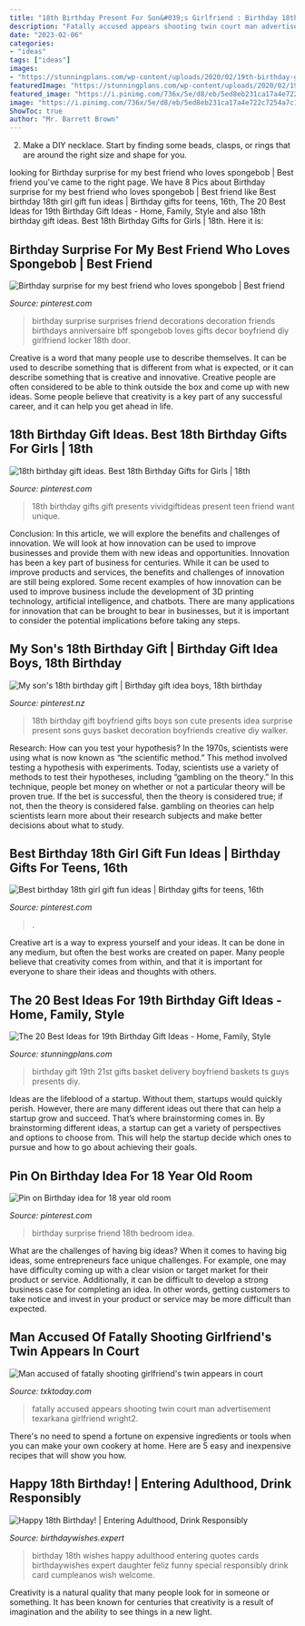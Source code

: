 ```yaml
---
title: "18th Birthday Present For Son&#039;s Girlfriend : Birthday 18th Wishes Happy Adulthood Entering Quotes Cards Birthdaywishes Expert Daughter Feliz Funny Special Responsibly Drink Card Cumpleanos Wish Welcome"
description: "Fatally accused appears shooting twin court man advertisement texarkana girlfriend wright2"
date: "2023-02-06"
categories:
- "ideas"
tags: ["ideas"]
images:
- "https://stunningplans.com/wp-content/uploads/2020/02/19th-birthday-gift-ideas-awesome-the-25-best-19th-birthday-ts-ideas-on-pinterest-of-19th-birthday-gift-ideas.jpg"
featuredImage: "https://stunningplans.com/wp-content/uploads/2020/02/19th-birthday-gift-ideas-awesome-the-25-best-19th-birthday-ts-ideas-on-pinterest-of-19th-birthday-gift-ideas.jpg"
featured_image: "https://i.pinimg.com/736x/5e/d8/eb/5ed8eb231ca17a4e722c7254a7c19fba--surprise-birthday-bedroom-ideas.jpg"
image: "https://i.pinimg.com/736x/5e/d8/eb/5ed8eb231ca17a4e722c7254a7c19fba--surprise-birthday-bedroom-ideas.jpg"
ShowToc: true
author: "Mr. Barrett Brown"
---
```



2. Make a DIY necklace. Start by finding some beads, clasps, or rings that are around the right size and shape for you.

	

		
looking for Birthday surprise for my best friend who loves spongebob | Best friend you've came to the right page. We have 8 Pics about Birthday surprise for my best friend who loves spongebob | Best friend like Best birthday 18th girl gift fun ideas | Birthday gifts for teens, 16th, The 20 Best Ideas for 19th Birthday Gift Ideas - Home, Family, Style and also 18th birthday gift ideas. Best 18th Birthday Gifts for Girls | 18th. Here it is:
		
    
## Birthday Surprise For My Best Friend Who Loves Spongebob | Best Friend

<img loading=lazy src="https://i.pinimg.com/originals/a3/7c/14/a37c14d19ff56c6251d72c11fccfecf0.jpg" onerror="this.onerror=null;this.src='https://tse3.mm.bing.net/th?id=OIP.XckC3ezRjVloF-HswqfzCAHaHa&amp;pid=15.1';" alt="Birthday surprise for my best friend who loves spongebob | Best friend">

_Source: pinterest.com_

>birthday surprise surprises friend decorations decoration friends birthdays anniversaire bff spongebob loves gifts decor boyfriend diy girlfriend locker 18th door. 

	

Creative is a word that many people use to describe themselves. It can be used to describe something that is different from what is expected, or it can describe something that is creative and innovative. Creative people are often considered to be able to think outside the box and come up with new ideas. Some people believe that creativity is a key part of any successful career, and it can help you get ahead in life.

    
## 18th Birthday Gift Ideas. Best 18th Birthday Gifts For Girls | 18th

<img loading=lazy src="https://i.pinimg.com/736x/56/82/ca/5682ca734f8162906dcd0ec6d7bd612a--th-birthday-gift-ideas-birthday-gifts-for-girls.jpg" onerror="this.onerror=null;this.src='https://tse4.mm.bing.net/th?id=OIP.lvgru_n_xTUPfD1VFTnPDQHaMH&amp;pid=15.1';" alt="18th birthday gift ideas. Best 18th Birthday Gifts for Girls | 18th">

_Source: pinterest.com_

>18th birthday gifts gift presents vividgiftideas present teen friend want unique. 

	

Conclusion: In this article, we will explore the benefits and challenges of innovation. We will look at how innovation can be used to improve businesses and provide them with new ideas and opportunities.
Innovation has been a key part of business for centuries. While it can be used to improve products and services, the benefits and challenges of innovation are still being explored. Some recent examples of how innovation can be used to improve business include the development of 3D printing technology, artificial intelligence, and chatbots. There are many applications for innovation that can be brought to bear in businesses, but it is important to consider the potential implications before taking any steps.

    
## My Son&#039;s 18th Birthday Gift | Birthday Gift Idea Boys, 18th Birthday

<img loading=lazy src="https://i.pinimg.com/originals/47/b4/e9/47b4e95bdb1077d45fbd62aa7346489d.jpg" onerror="this.onerror=null;this.src='https://tse1.mm.bing.net/th?id=OIP.E9O1tHaKlt5P1iwWZ4wy1AHaQ6&amp;pid=15.1';" alt="My son&#039;s 18th birthday gift | Birthday gift idea boys, 18th birthday">

_Source: pinterest.nz_

>18th birthday gift boyfriend gifts boys son cute presents idea surprise present sons guys basket decoration boyfriends creative diy walker. 

	

Research: How can you test your hypothesis?
In the 1970s, scientists were using what is now known as “the scientific method.” This method involved testing a hypothesis with experiments. Today, scientists use a variety of methods to test their hypotheses, including “gambling on the theory.” In this technique, people bet money on whether or not a particular theory will be proven true. If the bet is successful, then the theory is considered true; if not, then the theory is considered false. gambling on theories can help scientists learn more about their research subjects and make better decisions about what to study.

    
## Best Birthday 18th Girl Gift Fun Ideas | Birthday Gifts For Teens, 16th

<img loading=lazy src="https://i.pinimg.com/736x/99/64/4a/99644ac981b4599f7e3523a87ea37a69.jpg" onerror="this.onerror=null;this.src='https://tse2.mm.bing.net/th?id=OIP.YGFebMhubLlja4vwrgB2BAAAAA&amp;pid=15.1';" alt="Best birthday 18th girl gift fun ideas | Birthday gifts for teens, 16th">

_Source: pinterest.com_

>. 

	

Creative art is a way to express yourself and your ideas. It can be done in any medium, but often the best works are created on paper. Many people believe that creativity comes from within, and that it is important for everyone to share their ideas and thoughts with others.

    
## The 20 Best Ideas For 19th Birthday Gift Ideas - Home, Family, Style

<img loading=lazy src="https://stunningplans.com/wp-content/uploads/2020/02/19th-birthday-gift-ideas-awesome-the-25-best-19th-birthday-ts-ideas-on-pinterest-of-19th-birthday-gift-ideas.jpg" onerror="this.onerror=null;this.src='https://tse4.mm.bing.net/th?id=OIP.YY92LqS-FDa9HW8B7SWtngHaJ3&amp;pid=15.1';" alt="The 20 Best Ideas for 19th Birthday Gift Ideas - Home, Family, Style">

_Source: stunningplans.com_

>birthday gift 19th 21st gifts basket delivery boyfriend baskets ts guys presents diy. 

	

Ideas are the lifeblood of a startup. Without them, startups would quickly perish. However, there are many different ideas out there that can help a startup grow and succeed. That’s where brainstorming comes in. By brainstorming different ideas, a startup can get a variety of perspectives and options to choose from. This will help the startup decide which ones to pursue and how to go about achieving their goals.

    
## Pin On Birthday Idea For 18 Year Old Room

<img loading=lazy src="https://i.pinimg.com/736x/5e/d8/eb/5ed8eb231ca17a4e722c7254a7c19fba--surprise-birthday-bedroom-ideas.jpg" onerror="this.onerror=null;this.src='https://tse1.mm.bing.net/th?id=OIP.WD_E6SFZN3k58Rqg_SFanwHaJ3&amp;pid=15.1';" alt="Pin on Birthday idea for 18 year old room">

_Source: pinterest.com_

>birthday surprise friend 18th bedroom idea. 

	

What are the challenges of having big ideas?
When it comes to having big ideas, some entrepreneurs face unique challenges. For example, one may have difficulty coming up with a clear vision or target market for their product or service. Additionally, it can be difficult to develop a strong business case for completing an idea. In other words, getting customers to take notice and invest in your product or service may be more difficult than expected.

    
## Man Accused Of Fatally Shooting Girlfriend&#039;s Twin Appears In Court

<img loading=lazy src="https://1fbbr13qhcm41ppjbr450rsxt72-wpengine.netdna-ssl.com/wp-content/uploads/2020/03/kavante-wright2-696x365.jpg" onerror="this.onerror=null;this.src='https://tse2.mm.bing.net/th?id=OIP.dZByKs7vHYTqAFHkujhTSAHaD4&amp;pid=15.1';" alt="Man accused of fatally shooting girlfriend&#039;s twin appears in court">

_Source: txktoday.com_

>fatally accused appears shooting twin court man advertisement texarkana girlfriend wright2. 

	

There's no need to spend a fortune on expensive ingredients or tools when you can make your own cookery at home. Here are 5 easy and inexpensive recipes that will show you how.

    
## Happy 18th Birthday! | Entering Adulthood, Drink Responsibly

<img loading=lazy src="https://www.birthdaywishes.expert/wp-content/uploads/2016/10/Happy-18th-Birthday-wish-on-photo-with-heart-400x600.jpg" onerror="this.onerror=null;this.src='https://tse3.mm.bing.net/th?id=OIP.kE2qnzey-ihEJqfUzIFBngAAAA&amp;pid=15.1';" alt="Happy 18th Birthday! | Entering Adulthood, Drink Responsibly">

_Source: birthdaywishes.expert_

>birthday 18th wishes happy adulthood entering quotes cards birthdaywishes expert daughter feliz funny special responsibly drink card cumpleanos wish welcome. 

	

Creativity is a natural quality that many people look for in someone or something. It has been known for centuries that creativity is a result of imagination and the ability to see things in a new light.

